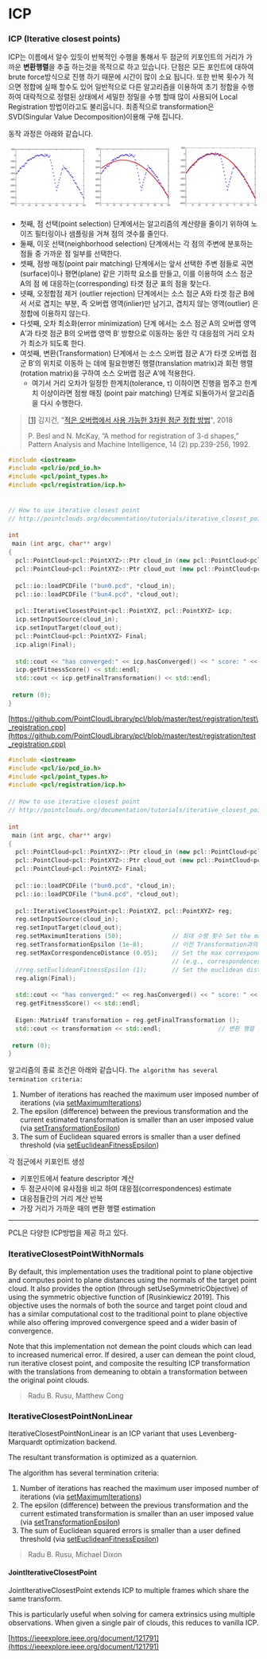 # ICP

### ICP \(Iterative closest points\)

ICP는 이름에서 알수 있듯이 반복적인 수행을 통해서 두 점군의 키포인트의 거리가 가까운 **변환행렬**을 추출 하는것을 목적으로 하고 있습니다. 단점은 모든 포인트에 대하여 brute force방식으로 진행 하기 때문에 시간이 많이 소요 됩니다. 또한 반복 횟수가 적으면 정합에 실패 할수도 있어 일반적으로 다른 알고리즘을 이용하여 초기 정합을 수행 하여 대락적으로 정렬된 상태에서 세밀한 정밀을 수행 할때 많이 사용되어 Local Registration 방법이라고도 불리웁니다. 최종적으로 transformation은 SVD\(Singular Value Decomposition\)이용해 구해 집니다. 

동작 과정은 아래와 같습니다.

![](../../../.gitbook/assets/image%20%285%29.png)



* 첫째, 점 선택\(point selection\) 단계에서는 알고리즘의 계산량을 줄이기 위하여 노이즈 필터링이나 샘플링을 거쳐 점의 갯수를 줄인다.
* 둘째, 이웃 선택\(neighborhood selection\) 단계에서는 각 점의 주변에 분포하는 점들 중 가까운 점 일부를 선택한다.
* 셋째, 점쌍 매칭\(point pair matching\) 단계에서는 앞서 선택한 주변 점들로 곡면\(surface\)이나 평면\(plane\) 같은 기하학 요소를 만들고, 이를 이용하여 소스 점군 A의 점 에 대응하는\(corresponding\) 타갯 점군 표의 점을 찾는다.
* 넷째, 오정합점 제거 \(outlier rejection\) 단계에서는 소스 점군 A와 타겟 점군 B에서 서로 겹치는 부분, 즉 오버랩 영역\(inlier\)만 남기고, 겹치지 않는 영역\(outlier\) 은 정합에 이용하지 않는다.
* 다섯째, 오차 최소화\(error minimization\) 단계 에서는 소스 점군 A의 오버랩 영역 A′과 타겟 점군 B의 오버랩 영역 B′ 방향으로 이동하는 동안 각 대응점의 거리 오차가 최소가 되도록 한다.
* 여섯째, 변환\(Transformation\) 단계에서 는 소스 오버랩 점군 A′가 타갯 오버랩 점군 B′의 위치로 이동하 는 데에 필요한병진 행렬\(translation matrix\)과 회전 행렬\(rotation matrix\)을 구하여 소스 오버랩 점군 A′에 적용한다.
  * 여기서 거리 오차가 일정한 한계치\(tolerance, τ\) 이하이면 진행을 멈주고 한계치 이상이라면 점쌍 매칭 \(point pair matching\) 단계로 되돌아가서 알고리즘을 다시 수행한다.

> [\[1\]](https://github.com/adioshun/gitBook_Tutorial_PCL/blob/master/part-2/part02-chapter05) 김지건, "[적은 오버랩에서 사용 가능한 3차원 점군 정합 방법](http://journal.cg-korea.org/archive/view_article?pid=jkcgs-24-5-11)", 2018
>
> P. Besl and N. McKay, ”A method for registration of 3-d shapes,” Pattern Analysis and Machine Intelligence, 14 \(2\) pp.239-256, 1992.

```cpp
#include <iostream>
#include <pcl/io/pcd_io.h>
#include <pcl/point_types.h>
#include <pcl/registration/icp.h>


// How to use iterative closest point
// http://pointclouds.org/documentation/tutorials/iterative_closest_point.php#iterative-closest-point

int
 main (int argc, char** argv)
{
  pcl::PointCloud<pcl::PointXYZ>::Ptr cloud_in (new pcl::PointCloud<pcl::PointXYZ>);
  pcl::PointCloud<pcl::PointXYZ>::Ptr cloud_out (new pcl::PointCloud<pcl::PointXYZ>);

  pcl::io::loadPCDFile ("bun0.pcd", *cloud_in);
  pcl::io::loadPCDFile ("bun4.pcd", *cloud_out);

  pcl::IterativeClosestPoint<pcl::PointXYZ, pcl::PointXYZ> icp;
  icp.setInputSource(cloud_in);
  icp.setInputTarget(cloud_out); 
  pcl::PointCloud<pcl::PointXYZ> Final;   
  icp.align(Final);

  std::cout << "has converged:" << icp.hasConverged() << " score: " <<   // 정확히 정합되면 1(True)
  icp.getFitnessScore() << std::endl;
  std::cout << icp.getFinalTransformation() << std::endl;                // 변환 행렬 출력 

 return (0);
}

```



[https://github.com/PointCloudLibrary/pcl/blob/master/test/registration/test\_registration.cpp](https://github.com/PointCloudLibrary/pcl/blob/master/test/registration/test_registration.cpp)

```cpp
#include <iostream>
#include <pcl/io/pcd_io.h>
#include <pcl/point_types.h>
#include <pcl/registration/icp.h>

// How to use iterative closest point
// http://pointclouds.org/documentation/tutorials/iterative_closest_point.php#iterative-closest-point

int
 main (int argc, char** argv)
{
  pcl::PointCloud<pcl::PointXYZ>::Ptr cloud_in (new pcl::PointCloud<pcl::PointXYZ>);
  pcl::PointCloud<pcl::PointXYZ>::Ptr cloud_out (new pcl::PointCloud<pcl::PointXYZ>);
  pcl::PointCloud<pcl::PointXYZ> Final;   

  pcl::io::loadPCDFile ("bun0.pcd", *cloud_in);
  pcl::io::loadPCDFile ("bun4.pcd", *cloud_out);

  pcl::IterativeClosestPoint<pcl::PointXYZ, pcl::PointXYZ> reg;
  reg.setInputSource(cloud_in);
  reg.setInputTarget(cloud_out); 
  reg.setMaximumIterations (50);              // 최대 수행 횟수 Set the maximum number of iterations (criterion 1)
  reg.setTransformationEpsilon (1e-8);        // 이전 Transformation과의 최대 변화량 Set the transformation epsilon (criterion 2)
  reg.setMaxCorrespondenceDistance (0.05);    // Set the max correspondence distance to 5cm 
                                              // (e.g., correspondences with higher distances will be ignored)
  //reg.setEuclideanFitnessEpsilon (1);       // Set the euclidean distance difference epsilon (criterion 3)
  reg.align(Final);

  std::cout << "has converged:" << reg.hasConverged() << " score: " <<   // 정확히 정합되면 1(True)
  reg.getFitnessScore() << std::endl;
  
  Eigen::Matrix4f transformation = reg.getFinalTransformation ();
  std::cout << transformation << std::endl;                // 변환 행렬 출력 

 return (0);
}
```



알고리즘의 종료 조건은 아래와 같습니다. `The algorithm has several termination criteria:`

1. Number of iterations has reached the maximum user imposed number of iterations \(via [setMaximumIterations](http://docs.pointclouds.org/trunk/classpcl_1_1_registration.html#a3844d186f7a99d15464368e0f25635ed)\)
2. The epsilon \(difference\) between the previous transformation and the current estimated transformation is smaller than an user imposed value \(via [setTransformationEpsilon](http://docs.pointclouds.org/trunk/classpcl_1_1_registration.html#aec74ab878cca8d62fd1be9942685a8c1)\)
3. The sum of Euclidean squared errors is smaller than a user defined threshold \(via [setEuclideanFitnessEpsilon](http://docs.pointclouds.org/trunk/classpcl_1_1_registration.html#aeb0bb4577dbe144bd467d4a9632b84d8)\)



각 점군에서 키포인트 생성 

* 키포인트에서 feature descriptor 계산 
* 두 점군사이에 유사점을 비교 하여 대응점\(correspondences\) estimate
* 대응점들간의 거리 계산 반복 
* 가장 거리가 가까운 때의 변환 행렬 estimation 



--- 





PCL은 다양한 ICP방법을 제공 하고 있다.

### IterativeClosestPointWithNormals

By default, this implementation uses the traditional point to plane objective and computes point to plane distances using the normals of the target point cloud. It also provides the option \(through setUseSymmetricObjective\) of using the symmetric objective function of \[Rusinkiewicz 2019\]. This objective uses the normals of both the source and target point cloud and has a similar computational cost to the traditional point to plane objective while also offering improved convergence speed and a wider basin of convergence.

Note that this implementation not demean the point clouds which can lead to increased numerical error. If desired, a user can demean the point cloud, run iterative closest point, and composite the resulting ICP transformation with the translations from demeaning to obtain a transformation between the original point clouds.

> Radu B. Rusu, Matthew Cong

### IterativeClosestPointNonLinear 

IterativeClosestPointNonLinear is an ICP variant that uses Levenberg-Marquardt optimization backend.

The resultant transformation is optimized as a quaternion.

The algorithm has several termination criteria:

1. Number of iterations has reached the maximum user imposed number of iterations \(via [setMaximumIterations](http://docs.pointclouds.org/trunk/classpcl_1_1_registration.html#a3844d186f7a99d15464368e0f25635ed)\)
2. The epsilon \(difference\) between the previous transformation and the current estimated transformation is smaller than an user imposed value \(via [setTransformationEpsilon](http://docs.pointclouds.org/trunk/classpcl_1_1_registration.html#aec74ab878cca8d62fd1be9942685a8c1)\)
3. The sum of Euclidean squared errors is smaller than a user defined threshold \(via [setEuclideanFitnessEpsilon](http://docs.pointclouds.org/trunk/classpcl_1_1_registration.html#aeb0bb4577dbe144bd467d4a9632b84d8)\)

> Radu B. Rusu, Michael Dixon

#### JointIterativeClosestPoint

JointIterativeClosestPoint extends ICP to multiple frames which share the same transform.

This is particularly useful when solving for camera extrinsics using multiple observations. When given a single pair of clouds, this reduces to vanilla ICP.





[https://ieeexplore.ieee.org/document/121791](https://ieeexplore.ieee.org/document/121791)

